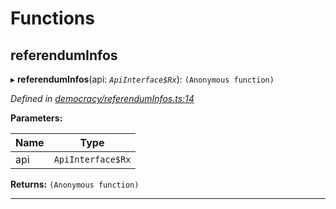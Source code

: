 

# Functions

<a id="referenduminfos"></a>

##  referendumInfos

▸ **referendumInfos**(api: *`ApiInterface$Rx`*): `(Anonymous function)`

*Defined in [democracy/referendumInfos.ts:14](https://github.com/polkadot-js/api/blob/5a857a3/packages/api-derive/src/democracy/referendumInfos.ts#L14)*

**Parameters:**

| Name | Type |
| ------ | ------ |
| api | `ApiInterface$Rx` |

**Returns:** `(Anonymous function)`

___

